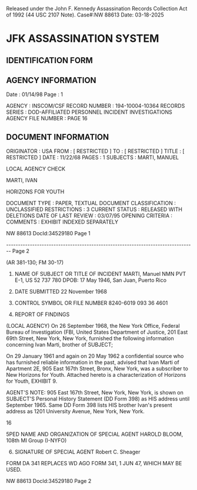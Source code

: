 Released under the John F. Kennedy
Assassination Records Collection Act of
1992 (44 USC 2107 Note). Case#:NW
88613 Date: 03-18-2025

# JFK ASSASSINATION SYSTEM
## IDENTIFICATION FORM

## AGENCY INFORMATION

Date : 01/14/98
Page : 1

AGENCY : INSCOM/CSF
RECORD NUMBER : 194-10004-10364
RECORDS SERIES : DOD-AFFILIATED PERSONNEL INCIDENT INVESTIGATIONS
AGENCY FILE NUMBER : PAGE 16

## DOCUMENT INFORMATION

ORIGINATOR : USA
FROM : [ RESTRICTED ]
TO : [ RESTRICTED ]
TITLE : [ RESTRICTED ]
DATE : 11/22/68
PAGES : 1
SUBJECTS : MARTI, MANUEL

LOCAL AGENCY CHECK

MARTI, IVAN

HORIZONS FOR YOUTH

DOCUMENT TYPE : PAPER, TEXTUAL DOCUMENT
CLASSIFICATION : UNCLASSIFIED
RESTRICTIONS : 3
CURRENT STATUS : RELEASED WITH DELETIONS
DATE OF LAST REVIEW : 03/07/95
OPENING CRITERIA :
COMMENTS : EXHIBIT INDEXED SEPARATELY

NW 88613 DocId:34529180 Page 1


-------------------------------------------------------------------------------- Page 2

(AR 381-130; FM 30-17)

1. NAME OF SUBJECT OR TITLE OF INCIDENT
   MARTI, Manuel NMN
   PVT E-1, US 52 737 780
   DPOB: 17 May 1946, San Juan, Puerto Rico

2. DATE SUBMITTED
   22 November 1968

3. CONTROL SYMBOL OR FILE NUMBER
   8240-6019
   093 36 4601

4. REPORT OF FINDINGS

(LOCAL AGENCY) On 26 September 1968, the New York Office, Federal Bureau of Investigation (FBI, United States Department of Justice, 201 East 69th Street, New York, New York, furnished the following information concerning Ivan Marti, brother of SUBJECT;

On 29 January 1961 and again on 20 May 1962 a confidential source who has furnished reliable information in the past, advised that Ivan Marti of Apartment 2E, 905 East 167th Street, Bronx, New York, was a subscriber to New Horizons for Youth. Attached hereto is a characterization of Horizons for Youth, EXHIBIT 9.

AGENT'S NOTE: 905 East 167th Street, New York, New York, is shown on SUBJECT'S Personal History Statement (DD Form 398) as HIS address until September 1965. Same DD Form 398 lists HIS brother Ivan's present address as 1201 University Avenue, New York, New York.

16

5PED NAME AND ORGANIZATION OF SPECIAL AGENT
HAROLD BLOOM, 108th MI Group (I-NYFO)

6. SIGNATURE OF SPECIAL AGENT
   Robert C. Sheager

FORM
DA 341
REPLACES WD AGO FORM 341, 1 JUN 47, WHICH MAY BE USED.

NW 88613 Docld:34529180 Page 2
